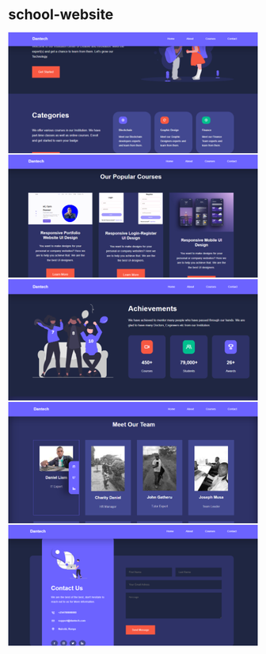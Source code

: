 # school-website
<div align="center">
    <img src="designs/home.png"</img>
    <img src="designs/courses.png"</img>  
    <img src="designs/achievements.png"</img>  
    <img src="designs/team.png"</img>
    <img src="designs/contact.png"</img>  
</div>
